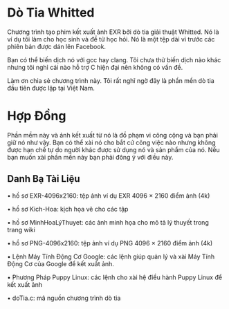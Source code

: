 # Dò Tia Whitted
Chương trình tạo phim kết xuất ảnh EXR bởi dò tia giải thuật Whitted. Nó là ví dụ tôi làm cho học sinh và đề tử học hỏi.
Nó là một tệp dài vì trước các phiên bản được dán lên Facebook.

Bạn có thể biến dịch nó với gcc hay clang. Tôi chưa thử biến dịch nào khác nhưng tôi nghỉ cái nào hỗ trợ C hiện đại nên không có vấn đề.

Làm ơn chia sẻ chương trình này. Tôi rất nghĩ ngờ đây là phần mền dò tia đầu tiên được lập tại Việt Nam.

# Hợp Đồng
Phần mềm này và ảnh kết xuất từ nó là đồ phạm vi công cộng và bạn phải giữ nó như vậy. Bạn có thể xài nó cho bắt cứ công việc nào nhưng không được hạn chế tự do người khác được sử dụng nó và sản phẩm của nó. Nếu bạn muốn xài phần mền này bạn phải đông ý với điều này.

## Danh Bạ Tài Liệu
• hồ sơ EXR-4096x2160: tệp ảnh ví dụ EXR 4096 × 2160 điểm ảnh (4k)

• hồ sơ Kich-Hoa: kịch họa vẽ cho các tập

• hồ sơ MinhHoaLýThuyet: các ảnh minh họa cho mô tả lý thuyết trong trang wiki

• hồ sơ PNG-4096x2160: tệp ảnh ví dụ PNG 4096 × 2160 điểm ảnh (4k)

• Lệnh Máy Tính Động Cơ Google: các lệnh giúp quản lý và xài Máy Tính Động Cơ của Google để kết xuất ảnh.

• Phương Pháp Puppy Linux: các lệnh cho xài hệ điều hành Puppy Linux để kết xuất ảnh

• doTia.c: mâ nguồn chương trình dò tia

